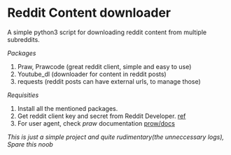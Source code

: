 # Reddit Content downloader
A simple python3 script for downloading reddit content from multiple subreddits.

*Packages*

1. Praw, Prawcode (great reddit client, simple and easy to use)
2. Youtube_dl (downloader for content in reddit posts)
3. requests (reddit posts can have external urls, to manage those)

*Requisities*
1. Install all the mentioned packages.
2. Get reddit client key and secret from Reddit Developer. [ref](https://www.reddit.com/prefs/apps/)
3. For user agent, check *praw* documentation [prow/docs](https://praw.readthedocs.io/en/stable/getting_started/authentication.html)

*This is just a simple project and quite rudimentary(the unneccessary logs), Spare this noob*
